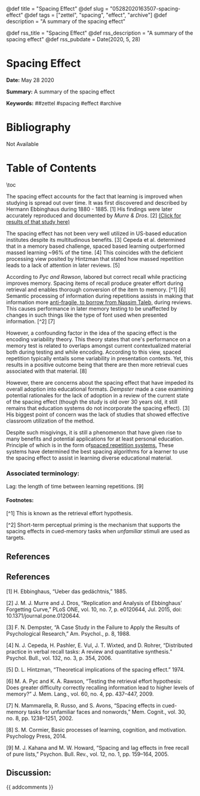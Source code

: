 @def title = "Spacing Effect"
@def slug = "05282020163507-spacing-effect"
@def tags = ["zettel", "spacing", "effect", "archive"]
@def description = "A summary of the spacing effect"

@def rss_title = "Spacing Effect"
@def rss_description = "A summary of the spacing effect"
@def rss_pubdate = Date(2020, 5, 28)


Spacing Effect
=========

**Date:** May 28 2020

**Summary:** A summary of the spacing effect

**Keywords:** ##zettel #spacing #effect  #archive

Bibliography
==========

Not Available

Table of Contents
=========

\toc

The spacing effect accounts for the fact that learning is improved when studying is spread out over time. It was first discovered and described by Hermann Ebbinghaus during 1880 - 1885. [1] His findings were later accurately reproduced and documented by *Murre & Dros*. [2] [(Click for results of that study here)](/05282020172154-replication-ebbinghaus.md)

The spacing effect has not been very well utilized in US-based education institutes despite its multitudinous benefits. [3] Cepeda et al. determined that in a memory based challenge, spaced based learning outperformed massed learning ~96% of the time. [4] This coincides with the deficient processing view posited by Hintzman that stated how massed repetition leads to a lack of attention in later reviews. [5]

According to *Pyc and Rawson*, labored but correct recall while practicing improves memory. Spacing items of recall produce greater effort during retrieval and enables thorough conversion of the item to memory. [^1] [6] Semantic processing of information during repetitions assists in making that information more [anti-fragile, to borrow from Nassim Taleb,](/03172020033742-antifragility.md) during reviews. This causes performance in later memory testing to be unaffected by changes in such things like the type of font used when presented information. [^2] [7] 

However, a confounding factor in the idea of the spacing effect is the encoding variability theory. This theory states that one's performance on a memory test is related to overlaps amongst current contextualized material both during testing and while encoding. According to this view, spaced repetition typically entails some variability in presentation contexts. Yet, this results in a positive outcome being that there are then more retrieval cues associated with that material. [8]

However, there are concerns about the spacing effect that have impeded its overall adoption into educational formats. *Dempster* made a case examining potential rationales for the lack of adoption in a review of the current state of the spacing effect (though the study is old over 30 years old, it still remains that education systems do not incorporate the spacing effect). [3] His biggest point of concern was the lack of studies that showed effective classroom utilization of the method.

Despite such misgivings, it is still a phenomenon that have given rise to many benefits and potential applications for at least personal education. Principle of which is in the form of[spaced repetition systems.](/05252020183020-spaced-repetition-systems.md) These systems have determined the best spacing algorithms for a learner to use the spacing effect to assist in learning diverse educational material.

### Associated terminology:

Lag: the length of time between learning repetitions. [9]

#### Footnotes:

[^1] This is known as the retrieval effort hypothesis.

[^2] Short-term perceptual priming is the mechanism that supports the spacing effects in cued-memory tasks when *unfamiliar* stimuli are used as targets. 

## References

## References

[1] H. Ebbinghaus, “Ueber das gedächtnis,” 1885.

[2] J. M. J. Murre and J. Dros, “Replication and Analysis of Ebbinghaus’ Forgetting Curve,” PLoS ONE, vol. 10, no. 7, p. e0120644, Jul. 2015, doi: 10.1371/journal.pone.0120644.

[3] F. N. Dempster, “A Case Study in the Failure to Apply the Results of Psychological Research,” Am. Psychol., p. 8, 1988.

[4] N. J. Cepeda, H. Pashler, E. Vul, J. T. Wixted, and D. Rohrer, “Distributed practice in verbal recall tasks: A review and quantitative synthesis.” Psychol. Bull., vol. 132, no. 3, p. 354, 2006.

[5] D. L. Hintzman, “Theoretical implications of the spacing effect.” 1974.

[6] M. A. Pyc and K. A. Rawson, “Testing the retrieval effort hypothesis: Does greater difficulty correctly recalling information lead to higher levels of memory?” J. Mem. Lang., vol. 60, no. 4, pp. 437–447, 2009.

[7] N. Mammarella, R. Russo, and S. Avons, “Spacing effects in cued-memory tasks for unfamiliar faces and nonwords,” Mem. Cognit., vol. 30, no. 8, pp. 1238–1251, 2002.

[8] S. M. Cormier, Basic processes of learning, cognition, and motivation. Psychology Press, 2014.

[9] M. J. Kahana and M. W. Howard, “Spacing and lag effects in free recall of pure lists,” Psychon. Bull. Rev., vol. 12, no. 1, pp. 159–164, 2005.
## Discussion: 

{{ addcomments }}
